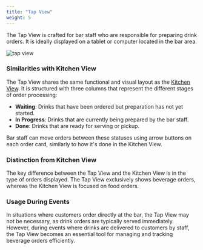 ```yaml
---
title: "Tap View"
weight: 5
---
```


The Tap View is crafted for bar staff who are responsible for preparing drink orders. It is ideally displayed on a tablet or computer located in the bar area.

![tap view](/images/ordsys/views/tap.png)

### Similarities with Kitchen View

The Tap View shares the same functional and visual layout as the [Kitchen View](./kitchen). It is structured with three columns that represent the different stages of order processing:

- **Waiting**: Drinks that have been ordered but preparation has not yet started.
- **In Progress**: Drinks that are currently being prepared by the bar staff.
- **Done**: Drinks that are ready for serving or pickup.

Bar staff can move orders between these statuses using arrow buttons on each order card, similarly to how it's done in the Kitchen View.

### Distinction from Kitchen View

The key difference between the Tap View and the Kitchen View is in the type of orders displayed. The Tap View exclusively shows beverage orders, whereas the Kitchen View is focused on food orders.

### Usage During Events

In situations where customers order directly at the bar, the Tap View may not be necessary, as drink orders are typically served immediately. However, during events where drinks are delivered to customers by staff, the Tap View becomes an essential tool for managing and tracking beverage orders efficiently.
